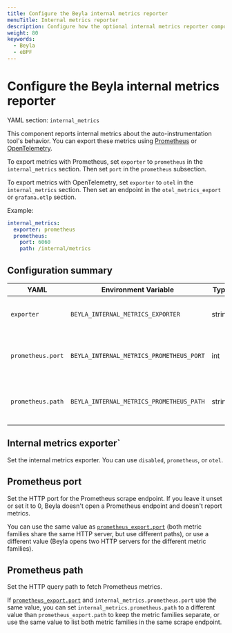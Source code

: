 ```yaml
---
title: Configure the Beyla internal metrics reporter
menuTitle: Internal metrics reporter
description: Configure how the optional internal metrics reporter component reports metrics on the internal behavior of the auto-instrumentation tool in Prometheus format.
weight: 80
keywords:
  - Beyla
  - eBPF
---
```


# Configure the Beyla internal metrics reporter

YAML section: `internal_metrics`

This component reports internal metrics about the auto-instrumentation tool's behavior.
You can export these metrics using [Prometheus](https://prometheus.io/) or [OpenTelemetry](https://opentelemetry.io/).

To export metrics with Prometheus, set `exporter` to `prometheus` in the `internal_metrics` section. Then set `port` in the `prometheus` subsection.

To export metrics with OpenTelemetry, set `exporter` to `otel` in the `internal_metrics` section. Then set an endpoint in the `otel_metrics_export` or `grafana.otlp` section.

Example:

```yaml
internal_metrics:
  exporter: prometheus
  prometheus:
    port: 6060
    path: /internal/metrics
```

## Configuration summary

| YAML              | Environment Variable                     | Type   | Default             | Summary                                                              |
| ----------------- | ---------------------------------------- | ------ | ------------------- | -------------------------------------------------------------------- |
| `exporter`        | `BEYLA_INTERNAL_METRICS_EXPORTER`        | string | `disabled`          | [Selects the internal metrics exporter.](#internal-metrics-exporter) |
| `prometheus.port` | `BEYLA_INTERNAL_METRICS_PROMETHEUS_PORT` | int    | (unset)             | [HTTP port for Prometheus scrape endpoint.](#prometheus-port)        |
| `prometheus.path` | `BEYLA_INTERNAL_METRICS_PROMETHEUS_PATH` | string | `/internal/metrics` | [HTTP query path for Prometheus metrics.](#prometheus-path)          |

## Internal metrics exporter`

Set the internal metrics exporter.
You can use `disabled`, `prometheus`, or `otel`.

## Prometheus port

Set the HTTP port for the Prometheus scrape endpoint.
If you leave it unset or set it to 0, Beyla doesn't open a Prometheus endpoint and doesn't report metrics.

You can use the same value as [`prometheus_export.port`](../export-data/#prometheus-http-endpoint) (both metric families share the same HTTP server, but use different paths), or use a different value (Beyla opens two HTTP servers for the different metric families).

## Prometheus path

Set the HTTP query path to fetch Prometheus metrics.

If [`prometheus_export.port`](../export-data/#prometheus-http-endpoint) and `internal_metrics.prometheus.port` use the same value, you can set `internal_metrics.prometheus.path` to a different value than `prometheus_export.path` to keep the metric families separate, or use the same value to list both metric families in the same scrape endpoint.
